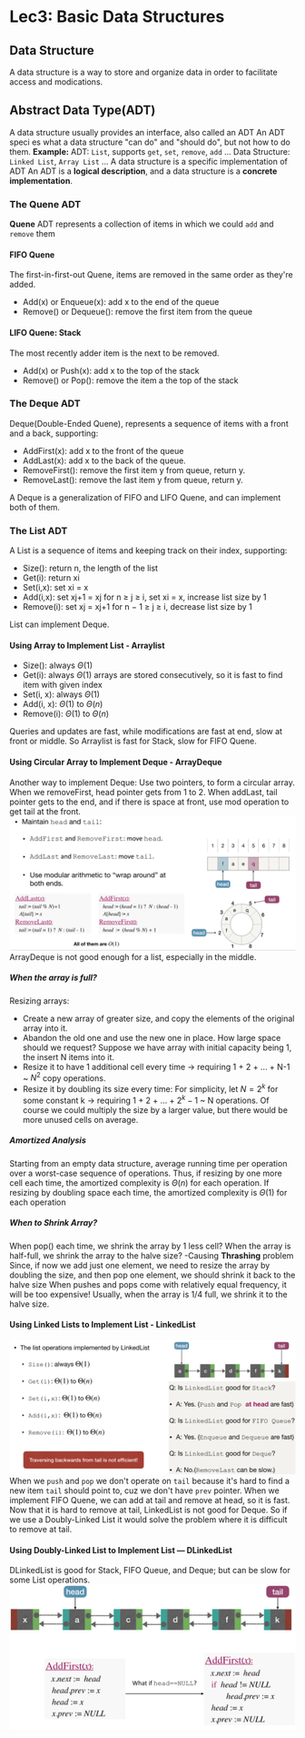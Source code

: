 # Lec3: Basic Data Structures
## Data Structure
A data structure is a way to store and organize data in order to facilitate access and modications.

## Abstract Data Type(ADT)
A data structure usually provides an interface, also called an ADT
An ADT speci es what a data structure "can do" and "should do", but not how to do them.
**Example:**
ADT: `List`, supports `get`, `set`, `remove`, `add` ...
Data Structure: `Linked List`, `Array List` ...
A data structure is a specific implementation of ADT
An ADT is a **logical description**, and a data structure is a **concrete implementation**.

### The Quene ADT
**Quene** ADT represents a collection of items in which we could `add` and `remove` them

#### FIFO Quene
The first-in-first-out Quene, items are removed in the same order as they're added.
- Add(x) or Enqueue(x): add x to the end of the queue
- Remove() or Dequeue(): remove the first item from the queue

#### LIFO Quene: Stack
The most recently adder item is the next to be removed.
- Add(x) or Push(x): add x to the top of the stack
- Remove() or Pop(): remove the item a the top of the stack

### The Deque ADT
Deque(Double-Ended Quene), represents a sequence of items with a front and a back, supporting:
- AddFirst(x): add x to the front of the queue
- AddLast(x): add x to the back of the queue.
- RemoveFirst(): remove the first item y from queue, return y.
- RemoveLast(): remove the last item y from queue, return y.

A Deque is a generalization of FIFO and LIFO Quene, and can implement both of them.

### The List ADT
A List is a sequence of items and keeping track on their index, supporting:
- Size(): return n, the length of the list
- Get(i): return xi
- Set(i,x): set xi = x
- Add(i,x): set xj+1 = xj for n ≥ j ≥ i, set xi = x, increase list size by 1
- Remove(i): set xj = xj+1 for n − 1 ≥ j ≥ i, decrease list size by 1

List can implement Deque.

#### Using Array to Implement List - Arraylist
- Size(): always $\Theta(1)$
- Get(i): always $\Theta(1)$ arrays are stored consecutively, so it is fast to find item with given index
- Set(i, x): always $\Theta(1)$
- Add(i, x): $\Theta(1)$ to $\Theta(n)$
- Remove(i): $\Theta(1)$ to $\Theta(n)$

Queries and updates are fast, while modifications are fast at end, slow at front or middle.
So Arraylist is fast for Stack, slow for FIFO Quene.

#### Using Circular Array to Implement Deque - ArrayDeque
Another way to implement Deque: Use two pointers, to form a circular array. When we removeFirst, head pointer gets from 1 to 2. When addLast, tail pointer gets to the end, and if there is space at front, use mod operation to get tail at the front.
![ArrayDeque](image/lec3/1.png)
ArrayDeque is not good enough for a list, especially in the middle.

##### When the array is full?
Resizing arrays:
- Create a new array of greater size, and copy the elements of the original array into it.
- Abandon the old one and use the new one in place.
How large space should we request?
Suppose we have array with initial capacity being 1, the insert N items into it.
- Resize it to have 1 additional cell every time -> requiring 1 + 2 + ... + N-1 ~ $N^2$ copy operations.
- Resize it by doubling its size every time:
For simplicity, let $N=2^k$ for some constant k -> requiring 1 + 2 + ... + $2^{k} - 1$ ~ N operations.
Of course we could multiply the size by a larger value, but there would be more unused cells on average.

##### Amortized Analysis
Starting from an empty data structure, average running time per operation over a worst-case sequence of operations.
Thus, if resizing by one more cell each time, the amortized complexity is $\Theta(n)$ for each operation.
If resizing by doubling space each time, the amortized complexity is $\Theta(1)$ for each operation

##### When to Shrink Array?
When pop() each time, we shrink the array by 1 less cell?
When the array is half-full, we shrink the array to the halve size? -Causing **Thrashing** problem
Since, if now we add just one element, we need to resize the array by doubling the size, and then pop one element, we should shrink it back to the halve size
When pushes and pops come with relatively equal frequency, it will be too expensive!
Usually, when the array is 1/4 full, we shrink it to the halve size.

#### Using Linked Lists to Implement List - LinkedList
![LinkedList](image/lec3/2.png)
When we `push` and `pop` we don't operate on `tail` because it's hard to find a new item `tail` should point to, cuz we don't have `prev` pointer.
When we implement FIFO Quene, we can add at tail and remove at head, so it is fast.
Now that it is hard to remove at tail, LinkedList is not good for Deque.
So if we use a Doubly-Linked List it would solve the problem where it is difficult to remove at tail.

#### Using Doubly-Linked List to Implement List — DLinkedList
DLinkedList is good for Stack, FIFO Queue, and Deque; but can be slow for some List operations.
![DLinkedList](image/lec3/3.png)
